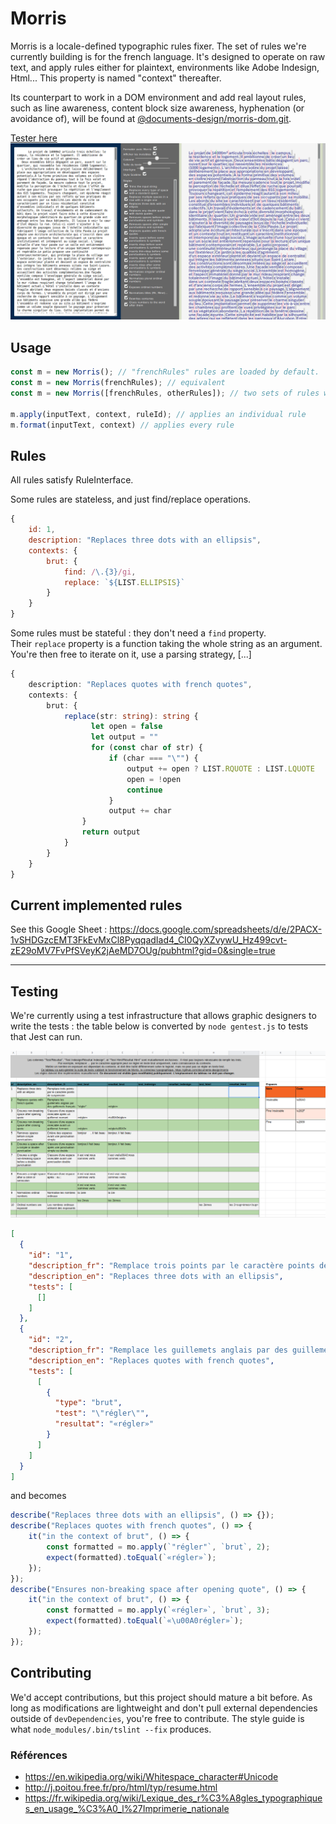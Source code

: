 # Morris
Morris is a locale-defined typographic rules fixer.
The set of rules we're currently building is for the french language.
It's designed to operate on raw text, and apply rules either for plaintext, environments like Adobe Indesign, Html... This property is named "context" thereafter.

Its counterpart to work in a DOM environment and add real layout rules, such as line awareness, content block size awareness, hyphenation (or avoidance of), will be found at [@documents-design/morris-dom.git](https://github.com/documents-design/morris-dom.git).

[Tester here](https://documents-design.github.io/morris-demo)
![](meta/morris-demo.png)

## Usage

```js
const m = new Morris(); // "frenchRules" rules are loaded by default.
const m = new Morris(frenchRules); // equivalent
const m = new Morris([frenchRules, otherRules]); // two sets of rules will be merged.

m.apply(inputText, context, ruleId); // applies an individual rule
m.format(inputText, context) // applies every rule
```


## Rules
All rules satisfy RuleInterface.

Some rules are stateless, and just find/replace operations.

```js
{
    id: 1,
    description: "Replaces three dots with an ellipsis",
    contexts: {
        brut: {
            find: /\.{3}/gi,
            replace: `${LIST.ELLIPSIS}`
        }
    }
}
```

Some rules must be stateful : they don't need a `find` property.  
Their `replace` property is a function taking the whole string as an argument.  
You're then free to iterate on it, use a parsing strategy, [...]

```typescript
{
    description: "Replaces quotes with french quotes",
    contexts: {
        brut: {
            replace(str: string): string {
                  let open = false
                  let output = ""
                  for (const char of str) {
                      if (char === "\"") {
                          output += open ? LIST.RQUOTE : LIST.LQUOTE
                          open = !open
                          continue
                      }
                      output += char
                }
                return output
            }
        }
    }
}
``` 

## Current implemented rules

See this Google Sheet : https://docs.google.com/spreadsheets/d/e/2PACX-1vSHDGzcEMT3FkEvMxCl8PyqqadIad4_CI0QyXZvywU_Hz499cvt-zE29oMV7FvPfSVeyK2jAeMD7OUg/pubhtml?gid=0&single=true

---

## Testing
We're currently using a test infrastructure that allows graphic designers to write the tests : the table below is converted by `node gentest.js` to tests that Jest can run.

![](meta/morris_table.png)

```json
[
  {
    "id": "1",
    "description_fr": "Remplace trois points par le caractère points de suspension",
    "description_en": "Replaces three dots with an ellipsis",
    "tests": [
      []
    ]
  },
  {
    "id": "2",
    "description_fr": "Remplace les guillemets anglais par des guillemets français",
    "description_en": "Replaces quotes with french quotes",
    "tests": [
      [
        {
          "type": "brut",
          "test": "\"régler\"",
          "resultat": "«régler»"
        }
      ]
    ]
  }
]
```
and becomes 
```typescript
describe("Replaces three dots with an ellipsis", () => {});
describe("Replaces quotes with french quotes", () => {
    it("in the context of brut", () => {
        const formatted = mo.apply(`"régler"`, `brut`, 2);
        expect(formatted).toEqual(`«régler»`);
    });
});
describe("Ensures non-breaking space after opening quote", () => {
    it("in the context of brut", () => {
        const formatted = mo.apply(`«régler»`, `brut`, 3);
        expect(formatted).toEqual(`«\u00A0régler»`);
    });
});
```
## Contributing

We'd accept contributions, but this project should mature a bit before. As long as modifications are lightweight and don't pull external dependencies outside of `devDependencies`, you're free to contribute. The style guide is what `node_modules/.bin/tslint --fix` produces. 

### Références

- https://en.wikipedia.org/wiki/Whitespace_character#Unicode
- http://j.poitou.free.fr/pro/html/typ/resume.html
- https://fr.wikipedia.org/wiki/Lexique_des_r%C3%A8gles_typographiques_en_usage_%C3%A0_l%27Imprimerie_nationale
